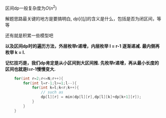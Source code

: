 区间dp一般复杂度为$O(n^2)$

解题思路最关键的地方是要搞明白, $dp[i][j]$的含义是什么，包括是否为闭区间，等等

还有就是积累一些模型吧



**以及区间dp时的遍历方法，外层枚举r递增，内层枚举 l = r-1 逐渐递减. 最内侧再枚举 k = l.**

**记忆技巧是，我们dp肯定是从小区间到大区间推. 先枚举r递增，再从最小长度的区间也就是l=r-1慢慢变大.**

```cpp
    for(int r=2;r<=N;r++){
        for(int l=r-1;l>=1;l--){
            for(int k=l;k<r;k++){
                // such as 
                dp[l][r] = min(dp[l][r],dp[l][k]+dp[k+1][r]);
            }
        }
    }
```

